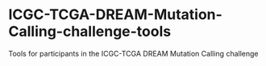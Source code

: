 ICGC-TCGA-DREAM-Mutation-Calling-challenge-tools
================================================

Tools for participants in the ICGC-TCGA DREAM Mutation Calling challenge
